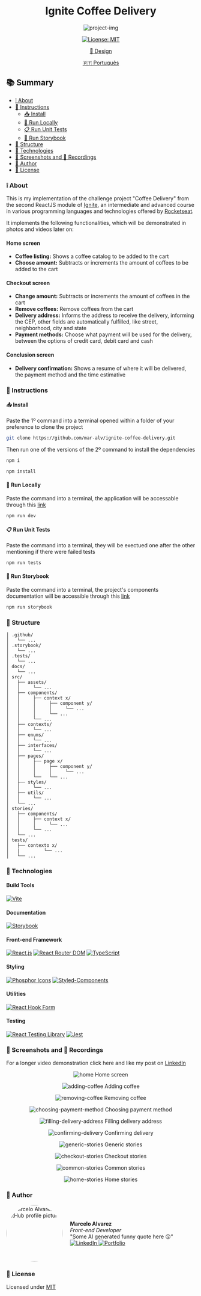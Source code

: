 <h1 align='center'> Ignite Coffee Delivery </h1>

<div align='center'>

  ![project-img](./.github/cover.jpg)
  
  [![License: MIT](https://img.shields.io/badge/License-MIT-brightgreen.svg)](https://opensource.org/licenses/MIT)

  [🎨 Design](https://www.figma.com/file/r5LZ0xLfw6eRVj2U7gpfmA/Coffee-Delivery-%E2%80%A2-Desafio-React-(Copy)?type=design&node-id=2-12&mode=design&t=zZhymDSG5ji1M0D6-0)

  [🇵🇹 Português](./docs/README-pt.md)

</div>

## 📚 Summary
- [❕ About](#about)
- [📖 Instructions](#instructions)
  - [📥 Install](#install)
  - [🚀 Run Locally](#locally)
  - [📋 Run Unit Tests](#unit-tests)
  - [📔 Run Storybook](#storybook)
- [📂 Structure](#structure)
- [🧰 Technologies](#technologies)
- [📸 Screenshots and 🎥 Recordings](#screenshots-prints)
- [👤 Author](#author)
- [📄 License](#license)

### <a id='about' style='text-decoration: none; color: inherit;'>❕ About</a>
This is my implementation of the challenge project "Coffee Delivery" from the second ReactJS module of [Ignite](https://www.rocketseat.com.br/ignite), an intermediate and advanced course in various programming languages and technologies offered by [Rocketseat](https://www.rocketseat.com.br/).

It implements the following functionalities, which will be demonstrated in photos and videos later on:
#### **Home screen**
- **Coffee listing:** Shows a coffee catalog to be added to the cart
- **Choose amount:** Subtracts or increments the amount of coffees to be added to the cart
#### **Checkout screen**
- **Change amount:** Subtracts or increments the amount of coffees in the cart
- **Remove coffees:** Remove coffees from the cart
- **Delivery address:** Informs the address to receive the delivery, informing the CEP, other fields are automatically fulfilled, like street, neighborhood, city and state
- **Payment methods:** Choose what payment will be used for the delivery, between the options of credit card, debit card and cash
#### **Conclusion screen**
- **Delivery confirmation:** Shows a resume of where it will be delivered, the payment method and the time estimative

### <a id='instructions' style='text-decoration: none; color: inherit;'>📖 Instructions</a>
#### <a id='instalar' style='text-decoration: none; color: inherit;'>📥 Install</a>
Paste the 1º command into a terminal opened within a folder of your preference to clone the project
```sh
git clone https://github.com/mar-alv/ignite-coffee-delivery.git
```

Then run one of the versions of the 2º command to install the dependencies
```sh
npm i
```
```sh
npm install
```

#### <a id='locally' style='text-decoration: none; color: inherit;'>🚀 Run Locally</a>
Paste the command into a terminal, the application will be accessable through this [link](http://localhost:5173)
```sh
npm run dev
```

#### <a id='unit-tests' style='text-decoration: none; color: inherit;'>📋 Run Unit Tests</a>
Paste the command into a terminal, they will be exectued one after the other mentioning if there were failed tests
```sh
npm run tests
```

#### <a id='storybook' style='text-decoration: none; color: inherit;'>📔 Run Storybook</a>
Paste the command into a terminal, the project's components documentation will be accessible through this [link](http://localhost:6006)
```sh
npm run storybook
```

### <a id='structure' style='text-decoration: none; color: inherit;'>📂 Structure</a>
```
│ .github/
│   └── ...
│ .storybook/
│   └── ...
│ .tests/
│   └── ...
│ docs/
│   └── ...
│ src/
│   ├── assets/
│   │     └── ...
│   ├── components/
│   │     ├── context x/
│   │     │     ├── component y/
│   │     │     │     └── ...
│   │     │     └── ...
│   │     └── ...
│   ├── contexts/
│   │     └── ...
│   ├── enums/
│   │     └── ...
│   ├── interfaces/
│   │     └── ...
│   ├── pages/
│   │     ├── page x/
│   │     │     ├── component y/
│   │     │     │     └── ...
│   │     └──   └── ...
│   ├── styles/
│   │     └── ...
│   ├── utils/
│   │     └── ...
│   └── ...
│ stories/
│   ├── components/
│   │     ├── context x/
│   │     │     └── ...
│   │     └── ...
│   └── ...
│ tests/
│   ├── contexto x/
│   |		  └── ...
│   └── ...
```

### <a id='technologies' style='text-decoration: none; color: inherit;'>🧰 Technologies</a>
#### Build Tools
[![Vite](https://img.shields.io/badge/Vite-646CFF?style=for-the-badge&logo=vite&logoColor=white)](https://vitejs.dev/)

#### Documentation
[![Storybook](https://img.shields.io/badge/Storybook-FF4785?style=for-the-badge&logo=storybook&logoColor=white)](https://storybook.js.org/)

#### Front-end Framework
[![React.js](https://img.shields.io/badge/React.js-61DAFB?style=for-the-badge&logo=react&logoColor=white)](https://reactjs.org/)
[![React Router DOM](https://img.shields.io/badge/React%20Router%20DOM-61DAFB?style=for-the-badge&logo=react-router&logoColor=white&color=red)](https://reactrouter.com/en/main)
[![TypeScript](https://img.shields.io/badge/TypeScript-3178C6?style=for-the-badge&logo=typescript&logoColor=white)](https://www.typescriptlang.org/)

#### Styling
[![Phosphor Icons](https://img.shields.io/badge/Phosphor%20Icons-c4e456?style=for-the-badge&logo=phosphoricons&logoColor=black)](https://phosphoricons.com/)
[![Styled-Components](https://img.shields.io/badge/styled--components-DB7093?style=for-the-badge&logo=styled-components&logoColor=white)](https://styled-components.com/)

#### Utilities
[![React Hook Form](https://img.shields.io/badge/React_Hook_Form-FF6B6B?style=for-the-badge&logo=react&logoColor=white)](https://react-hook-form.com/)

#### Testing
[![React Testing Library](https://img.shields.io/badge/React%20Testing%20Library-E33332?style=for-the-badge&logo=testing-library&logoColor=white)](https://testing-library.com/docs/react-testing-library/intro)
[![Jest](https://img.shields.io/badge/Jest-C21325?style=for-the-badge&logo=jest&logoColor=white)](https://jestjs.io/)

### <a id='screenshots-prints' style='text-decoration: none; color: inherit;'>📸 Screenshots and 🎥 Recordings</a>
For a longer video demonstration click here and like my post on <a href='https://www.linkedin.com/posts/marcelo-dos-santos-alvarez-474406180_my-code-solution-for-coffee-delivery-a-challenge-activity-7078453723521253376-7vWp/'>LinkedIn</a>

<div align='center'>

  ![home](./.github/home.gif)
  Home screen

</div>

<div align='center'>

  ![adding-coffee](./.github/adding-coffee.gif)
  Adding coffee

</div>

<div align='center'>

  ![removing-coffee](./.github/removing-coffee.gif)
  Removing coffee

</div>

<div align='center'>

  ![choosing-payment-method](./.github/choosing-payment-method.gif)
  Choosing payment method

</div>

<div align='center'>

  ![filling-delivery-address](./.github/filling-delivery-address.gif)
  Filling delivery address

</div>

<div align='center'>

  ![confirming-delivery](./.github/confirming-delivery.gif)
  Confirming delivery

</div>

<div align='center'>

  ![generic-stories](./.github/generic-stories.gif)
  Generic stories

</div>

<div align='center'>

  ![checkout-stories](./.github/checkout-stories.gif)
  Checkout stories

</div>

<div align='center'>

  ![common-stories](./.github/common-stories.gif)
  Common stories

</div>

<div align='center'>

  ![home-stories](./.github/home-stories.gif)
  Home stories

</div>

### <a id='author' style='text-decoration: none; color: inherit;'>👤 Author</a>
<div style='display: flex; align-items: center;'>
		<img src='https://github.com/mar-alv.png' alt='Marcelo Alvarez GitHub profile picture' style='width: 150px; border-radius: 50%; margin-right: 20px;'>
		<div>
				<strong>Marcelo Alvarez</strong>
				<br>
				<em>Front-end Developer</em><br>
				<span>"Some AI generated funny quote here 😗"</span><br>
				<a href='https://www.linkedin.com/in/mar-alv'>
					<img
						alt='LinkedIn'
						src='https://img.shields.io/badge/LinkedIn-Marcelo%20Alvarez-0077B5?logo=linkedin&logoColor=white'
					/>
				</a>
				<a href='https://mar-alv.github.io/'>
					<img
						alt='Portfolio'
						src='https://img.shields.io/badge/Portfolio-Marcelo%20Alvarez-000?style=flat&logo=portfolio&logoColor=white'
					/>
				</a>
		</div>
</div>

### <a id='license' style='text-decoration: none; color: inherit;'>📄 License</a>
Licensed under [MIT](./LICENSE)
